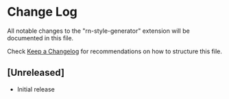# Change Log

All notable changes to the "rn-style-generator" extension will be documented in this file.

Check [Keep a Changelog](http://keepachangelog.com/) for recommendations on how to structure this file.

## [Unreleased]

- Initial release